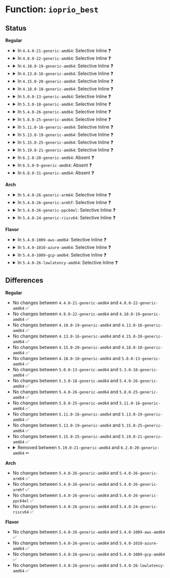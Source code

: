# Function: <code>ioprio_best</code>

## Status
<b>Regular</b>
<ul>
<li>
<details>
<summary>In <code>4.4.0-21-generic-amd64</code>: Selective Inline ❓</summary>

```c
int ioprio_best(short unsigned int aprio, short unsigned int bprio)
```

```json
{
  "name": "ioprio_best",
  "collision_type": "Unique Global",
  "inline_type": "Selective",
  "funcs": [
    {
      "addr": 18446744071582834448,
      "name": "ioprio_best",
      "external": true,
      "loc": "block/ioprio.c:159",
      "file": "block/ioprio.c",
      "inline": "not declared, inlined",
      "caller_inline": [
        "block/ioprio.c:SyS_ioprio_get",
        "block/ioprio.c:SyS_ioprio_get"
      ],
      "caller_func": [
        "block/blk-merge.c:attempt_merge"
      ]
    }
  ],
  "symbols": [
    {
      "addr": 18446744071582834448,
      "name": "ioprio_best",
      "section": ".text",
      "bind": "STB_GLOBAL",
      "size": 95
    }
  ]
}
```
</details>
</li>
<li>
<details>
<summary>In <code>4.8.0-22-generic-amd64</code>: Selective Inline ❓</summary>

```c
int ioprio_best(short unsigned int aprio, short unsigned int bprio)
```

```json
{
  "name": "ioprio_best",
  "collision_type": "Unique Global",
  "inline_type": "Selective",
  "funcs": [
    {
      "addr": 18446744071583114478,
      "name": "ioprio_best",
      "external": true,
      "loc": "block/ioprio.c:161",
      "file": "block/ioprio.c",
      "inline": "not declared, inlined",
      "caller_inline": [
        "block/ioprio.c:SyS_ioprio_get",
        "block/ioprio.c:SyS_ioprio_get"
      ],
      "caller_func": []
    }
  ],
  "symbols": [
    {
      "addr": 18446744071583114096,
      "name": "ioprio_best",
      "section": ".text",
      "bind": "STB_GLOBAL",
      "size": 95
    }
  ]
}
```
</details>
</li>
<li>
<details>
<summary>In <code>4.10.0-19-generic-amd64</code>: Selective Inline ❓</summary>

```c
int ioprio_best(short unsigned int aprio, short unsigned int bprio)
```

```json
{
  "name": "ioprio_best",
  "collision_type": "Unique Global",
  "inline_type": "Selective",
  "funcs": [
    {
      "addr": 18446744071583226190,
      "name": "ioprio_best",
      "external": true,
      "loc": "block/ioprio.c:161",
      "file": "block/ioprio.c",
      "inline": "not declared, inlined",
      "caller_inline": [
        "block/ioprio.c:SyS_ioprio_get",
        "block/ioprio.c:SyS_ioprio_get"
      ],
      "caller_func": []
    }
  ],
  "symbols": [
    {
      "addr": 18446744071583225808,
      "name": "ioprio_best",
      "section": ".text",
      "bind": "STB_GLOBAL",
      "size": 95
    }
  ]
}
```
</details>
</li>
<li>
<details>
<summary>In <code>4.13.0-16-generic-amd64</code>: Selective Inline ❓</summary>

```c
int ioprio_best(short unsigned int aprio, short unsigned int bprio)
```

```json
{
  "name": "ioprio_best",
  "collision_type": "Unique Global",
  "inline_type": "Selective",
  "funcs": [
    {
      "addr": 18446744071583280277,
      "name": "ioprio_best",
      "external": true,
      "loc": "block/ioprio.c:165",
      "file": "block/ioprio.c",
      "inline": "not declared, inlined",
      "caller_inline": [
        "block/ioprio.c:SyS_ioprio_get",
        "block/ioprio.c:SyS_ioprio_get"
      ],
      "caller_func": [
        "block/blk-core.c:bio_attempt_discard_merge",
        "block/blk-merge.c:attempt_merge"
      ]
    }
  ],
  "symbols": [
    {
      "addr": 18446744071583279856,
      "name": "ioprio_best",
      "section": ".text",
      "bind": "STB_GLOBAL",
      "size": 68
    }
  ]
}
```
</details>
</li>
<li>
<details>
<summary>In <code>4.15.0-20-generic-amd64</code>: Selective Inline ❓</summary>

```c
int ioprio_best(short unsigned int aprio, short unsigned int bprio)
```

```json
{
  "name": "ioprio_best",
  "collision_type": "Unique Global",
  "inline_type": "Selective",
  "funcs": [
    {
      "addr": 18446744071583460533,
      "name": "ioprio_best",
      "external": true,
      "loc": "block/ioprio.c:165",
      "file": "block/ioprio.c",
      "inline": "not declared, inlined",
      "caller_inline": [
        "block/ioprio.c:SyS_ioprio_get",
        "block/ioprio.c:SyS_ioprio_get"
      ],
      "caller_func": [
        "block/blk-core.c:bio_attempt_discard_merge",
        "block/blk-merge.c:attempt_merge"
      ]
    }
  ],
  "symbols": [
    {
      "addr": 18446744071583460112,
      "name": "ioprio_best",
      "section": ".text",
      "bind": "STB_GLOBAL",
      "size": 68
    }
  ]
}
```
</details>
</li>
<li>
<details>
<summary>In <code>4.18.0-10-generic-amd64</code>: Selective Inline ❓</summary>

```c
int ioprio_best(short unsigned int aprio, short unsigned int bprio)
```

```json
{
  "name": "ioprio_best",
  "collision_type": "Unique Global",
  "inline_type": "Selective",
  "funcs": [
    {
      "addr": 18446744071583670826,
      "name": "ioprio_best",
      "external": true,
      "loc": "block/ioprio.c:175",
      "file": "block/ioprio.c",
      "inline": "not declared, inlined",
      "caller_inline": [
        "block/ioprio.c:__ia32_sys_ioprio_get",
        "block/ioprio.c:__ia32_sys_ioprio_get",
        "block/ioprio.c:__x64_sys_ioprio_get",
        "block/ioprio.c:__x64_sys_ioprio_get"
      ],
      "caller_func": [
        "block/blk-core.c:bio_attempt_discard_merge"
      ]
    }
  ],
  "symbols": [
    {
      "addr": 18446744071583673600,
      "name": "ioprio_best",
      "section": ".text",
      "bind": "STB_GLOBAL",
      "size": 43
    }
  ]
}
```
</details>
</li>
<li>
<details>
<summary>In <code>5.0.0-13-generic-amd64</code>: Selective Inline ❓</summary>

```c
int ioprio_best(short unsigned int aprio, short unsigned int bprio)
```

```json
{
  "name": "ioprio_best",
  "collision_type": "Unique Global",
  "inline_type": "Selective",
  "funcs": [
    {
      "addr": 18446744071583778106,
      "name": "ioprio_best",
      "external": true,
      "loc": "block/ioprio.c:175",
      "file": "block/ioprio.c",
      "inline": "not declared, inlined",
      "caller_inline": [
        "block/ioprio.c:__ia32_sys_ioprio_get",
        "block/ioprio.c:__ia32_sys_ioprio_get",
        "block/ioprio.c:__x64_sys_ioprio_get",
        "block/ioprio.c:__x64_sys_ioprio_get"
      ],
      "caller_func": []
    }
  ],
  "symbols": [
    {
      "addr": 18446744071583780880,
      "name": "ioprio_best",
      "section": ".text",
      "bind": "STB_GLOBAL",
      "size": 43
    }
  ]
}
```
</details>
</li>
<li>
<details>
<summary>In <code>5.3.0-18-generic-amd64</code>: Selective Inline ❓</summary>

```c
int ioprio_best(short unsigned int aprio, short unsigned int bprio)
```

```json
{
  "name": "ioprio_best",
  "collision_type": "Unique Global",
  "inline_type": "Selective",
  "funcs": [
    {
      "addr": 18446744071583967833,
      "name": "ioprio_best",
      "external": true,
      "loc": "block/ioprio.c:176",
      "file": "block/ioprio.c",
      "inline": "not declared, inlined",
      "caller_inline": [
        "block/ioprio.c:__ia32_sys_ioprio_get",
        "block/ioprio.c:__ia32_sys_ioprio_get",
        "block/ioprio.c:__x64_sys_ioprio_get",
        "block/ioprio.c:__x64_sys_ioprio_get"
      ],
      "caller_func": []
    }
  ],
  "symbols": [
    {
      "addr": 18446744071583970736,
      "name": "ioprio_best",
      "section": ".text",
      "bind": "STB_GLOBAL",
      "size": 43
    }
  ]
}
```
</details>
</li>
<li>
<details>
<summary>In <code>5.4.0-26-generic-amd64</code>: Selective Inline ❓</summary>

```c
int ioprio_best(short unsigned int aprio, short unsigned int bprio)
```

```json
{
  "name": "ioprio_best",
  "collision_type": "Unique Global",
  "inline_type": "Selective",
  "funcs": [
    {
      "addr": 18446744071584071193,
      "name": "ioprio_best",
      "external": true,
      "loc": "block/ioprio.c:176",
      "file": "block/ioprio.c",
      "inline": "not declared, inlined",
      "caller_inline": [
        "block/ioprio.c:__ia32_sys_ioprio_get",
        "block/ioprio.c:__ia32_sys_ioprio_get",
        "block/ioprio.c:__x64_sys_ioprio_get",
        "block/ioprio.c:__x64_sys_ioprio_get"
      ],
      "caller_func": []
    }
  ],
  "symbols": [
    {
      "addr": 18446744071584074096,
      "name": "ioprio_best",
      "section": ".text",
      "bind": "STB_GLOBAL",
      "size": 43
    }
  ]
}
```
</details>
</li>
<li>
<details>
<summary>In <code>5.8.0-25-generic-amd64</code>: Selective Inline ❓</summary>

```c
int ioprio_best(short unsigned int aprio, short unsigned int bprio)
```

```json
{
  "name": "ioprio_best",
  "collision_type": "Unique Global",
  "inline_type": "Selective",
  "funcs": [
    {
      "addr": 18446744071584463522,
      "name": "ioprio_best",
      "external": true,
      "loc": "block/ioprio.c:176",
      "file": "block/ioprio.c",
      "inline": "not declared, inlined",
      "caller_inline": [
        "block/ioprio.c:__do_sys_ioprio_get",
        "block/ioprio.c:__do_sys_ioprio_get"
      ],
      "caller_func": []
    }
  ],
  "symbols": [
    {
      "addr": 18446744071584465104,
      "name": "ioprio_best",
      "section": ".text",
      "bind": "STB_GLOBAL",
      "size": 43
    }
  ]
}
```
</details>
</li>
<li>
<details>
<summary>In <code>5.11.0-16-generic-amd64</code>: Selective Inline ❓</summary>

```c
int ioprio_best(short unsigned int aprio, short unsigned int bprio)
```

```json
{
  "name": "ioprio_best",
  "collision_type": "Unique Global",
  "inline_type": "Selective",
  "funcs": [
    {
      "addr": 18446744071584578570,
      "name": "ioprio_best",
      "external": true,
      "loc": "block/ioprio.c:176",
      "file": "block/ioprio.c",
      "inline": "not declared, inlined",
      "caller_inline": [
        "block/ioprio.c:__do_sys_ioprio_get",
        "block/ioprio.c:__do_sys_ioprio_get"
      ],
      "caller_func": []
    }
  ],
  "symbols": [
    {
      "addr": 18446744071584580144,
      "name": "ioprio_best",
      "section": ".text",
      "bind": "STB_GLOBAL",
      "size": 43
    }
  ]
}
```
</details>
</li>
<li>
<details>
<summary>In <code>5.13.0-19-generic-amd64</code>: Selective Inline ❓</summary>

```c
int ioprio_best(short unsigned int aprio, short unsigned int bprio)
```

```json
{
  "name": "ioprio_best",
  "collision_type": "Unique Global",
  "inline_type": "Selective",
  "funcs": [
    {
      "addr": 18446744071584610634,
      "name": "ioprio_best",
      "external": true,
      "loc": "block/ioprio.c:183",
      "file": "block/ioprio.c",
      "inline": "not declared, inlined",
      "caller_inline": [
        "block/ioprio.c:__do_sys_ioprio_get",
        "block/ioprio.c:__do_sys_ioprio_get"
      ],
      "caller_func": []
    }
  ],
  "symbols": [
    {
      "addr": 18446744071584612272,
      "name": "ioprio_best",
      "section": ".text",
      "bind": "STB_GLOBAL",
      "size": 43
    }
  ]
}
```
</details>
</li>
<li>
<details>
<summary>In <code>5.15.0-25-generic-amd64</code>: Selective Inline ❓</summary>

```c
int ioprio_best(short unsigned int aprio, short unsigned int bprio)
```

```json
{
  "name": "ioprio_best",
  "collision_type": "Unique Global",
  "inline_type": "Selective",
  "funcs": [
    {
      "addr": 18446744071585025021,
      "name": "ioprio_best",
      "external": true,
      "loc": "block/ioprio.c:189",
      "file": "block/ioprio.c",
      "inline": "not declared, inlined",
      "caller_inline": [
        "block/ioprio.c:__do_sys_ioprio_get",
        "block/ioprio.c:__do_sys_ioprio_get"
      ],
      "caller_func": []
    }
  ],
  "symbols": [
    {
      "addr": 18446744071585026704,
      "name": "ioprio_best",
      "section": ".text",
      "bind": "STB_GLOBAL",
      "size": 57
    }
  ]
}
```
</details>
</li>
<li>
<details>
<summary>In <code>5.19.0-21-generic-amd64</code>: Selective Inline ❓</summary>

```c
int ioprio_best(short unsigned int aprio, short unsigned int bprio)
```

```json
{
  "name": "ioprio_best",
  "collision_type": "Unique Global",
  "inline_type": "Selective",
  "funcs": [
    {
      "addr": 18446744071585741846,
      "name": "ioprio_best",
      "external": true,
      "loc": "block/ioprio.c:157",
      "file": "block/ioprio.c",
      "inline": "not declared, inlined",
      "caller_inline": [
        "block/ioprio.c:__do_sys_ioprio_get",
        "block/ioprio.c:__do_sys_ioprio_get"
      ],
      "caller_func": []
    }
  ],
  "symbols": [
    {
      "addr": 18446744071585743632,
      "name": "ioprio_best",
      "section": ".text",
      "bind": "STB_GLOBAL",
      "size": 67
    }
  ]
}
```
</details>
</li>
<li>
<details>
<summary>In <code>6.2.0-20-generic-amd64</code>: Absent ❓</summary>

```json
{
  "name": "ioprio_best",
  "collision_type": "Unique Static",
  "inline_type": "Full",
  "funcs": [
    {
      "addr": 18446744071586524210,
      "name": "ioprio_best",
      "external": false,
      "loc": "block/ioprio.c:204",
      "file": "block/ioprio.c",
      "inline": "not declared, inlined",
      "caller_inline": [
        "block/ioprio.c:__do_sys_ioprio_get",
        "block/ioprio.c:__do_sys_ioprio_get"
      ],
      "caller_func": []
    }
  ],
  "symbols": []
}
```
</details>
</li>
<li>
<details>
<summary>In <code>6.5.0-9-generic-amd64</code>: Absent ❓</summary>

```json
{
  "name": "ioprio_best",
  "collision_type": "Unique Static",
  "inline_type": "Full",
  "funcs": [
    {
      "addr": 18446744071586770827,
      "name": "ioprio_best",
      "external": false,
      "loc": "block/ioprio.c:205",
      "file": "block/ioprio.c",
      "inline": "not declared, inlined",
      "caller_inline": [
        "block/ioprio.c:__do_sys_ioprio_get",
        "block/ioprio.c:__do_sys_ioprio_get"
      ],
      "caller_func": []
    }
  ],
  "symbols": []
}
```
</details>
</li>
<li>
<details>
<summary>In <code>6.8.0-31-generic-amd64</code>: Absent ❓</summary>

```json
{
  "name": "ioprio_best",
  "collision_type": "Unique Static",
  "inline_type": "Full",
  "funcs": [
    {
      "addr": 18446744071587043447,
      "name": "ioprio_best",
      "external": false,
      "loc": "block/ioprio.c:179",
      "file": "block/ioprio.c",
      "inline": "not declared, inlined",
      "caller_inline": [
        "block/ioprio.c:__do_sys_ioprio_get",
        "block/ioprio.c:__do_sys_ioprio_get"
      ],
      "caller_func": []
    }
  ],
  "symbols": []
}
```
</details>
</li>
</ul>
<b>Arch</b>
<ul>
<li>
<details>
<summary>In <code>5.4.0-26-generic-arm64</code>: Selective Inline ❓</summary>

```c
int ioprio_best(short unsigned int aprio, short unsigned int bprio)
```

```json
{
  "name": "ioprio_best",
  "collision_type": "Unique Global",
  "inline_type": "Selective",
  "funcs": [
    {
      "addr": 18446603336495914672,
      "name": "ioprio_best",
      "external": true,
      "loc": "block/ioprio.c:176",
      "file": "block/ioprio.c",
      "inline": "not declared, inlined",
      "caller_inline": [
        "block/ioprio.c:__arm64_sys_ioprio_get",
        "block/ioprio.c:__arm64_sys_ioprio_get"
      ],
      "caller_func": []
    }
  ],
  "symbols": [
    {
      "addr": 18446603336495915928,
      "name": "ioprio_best",
      "section": ".text",
      "bind": "STB_GLOBAL",
      "size": 72
    }
  ]
}
```
</details>
</li>
<li>
<details>
<summary>In <code>5.4.0-26-generic-armhf</code>: Selective Inline ❓</summary>

```c
int ioprio_best(short unsigned int aprio, short unsigned int bprio)
```

```json
{
  "name": "ioprio_best",
  "collision_type": "Unique Global",
  "inline_type": "Selective",
  "funcs": [
    {
      "addr": 3229257872,
      "name": "ioprio_best",
      "external": true,
      "loc": "block/ioprio.c:176",
      "file": "block/ioprio.c",
      "inline": "not declared, inlined",
      "caller_inline": [
        "block/ioprio.c:__se_sys_ioprio_get",
        "block/ioprio.c:__se_sys_ioprio_get"
      ],
      "caller_func": []
    }
  ],
  "symbols": [
    {
      "addr": 3229257640,
      "name": "ioprio_best",
      "section": ".text",
      "bind": "STB_GLOBAL",
      "size": 52
    }
  ]
}
```
</details>
</li>
<li>
<details>
<summary>In <code>5.4.0-26-generic-ppc64el</code>: Selective Inline ❓</summary>

```c
int ioprio_best(short unsigned int aprio, short unsigned int bprio)
```

```json
{
  "name": "ioprio_best",
  "collision_type": "Unique Global",
  "inline_type": "Selective",
  "funcs": [
    {
      "addr": 13835058055290124688,
      "name": "ioprio_best",
      "external": true,
      "loc": "block/ioprio.c:176",
      "file": "block/ioprio.c",
      "inline": "not declared, inlined",
      "caller_inline": [
        "block/ioprio.c:__se_sys_ioprio_get",
        "block/ioprio.c:__se_sys_ioprio_get"
      ],
      "caller_func": []
    }
  ],
  "symbols": [
    {
      "addr": 13835058055290126512,
      "name": "ioprio_best",
      "section": ".text",
      "bind": "STB_GLOBAL",
      "size": 52
    }
  ]
}
```
</details>
</li>
<li>
<details>
<summary>In <code>5.4.0-24-generic-riscv64</code>: Selective Inline ❓</summary>

```c
int ioprio_best(short unsigned int aprio, short unsigned int bprio)
```

```json
{
  "name": "ioprio_best",
  "collision_type": "Unique Global",
  "inline_type": "Selective",
  "funcs": [
    {
      "addr": 18446743936275028664,
      "name": "ioprio_best",
      "external": true,
      "loc": "block/ioprio.c:176",
      "file": "block/ioprio.c",
      "inline": "not declared, inlined",
      "caller_inline": [
        "block/ioprio.c:__se_sys_ioprio_get",
        "block/ioprio.c:__se_sys_ioprio_get"
      ],
      "caller_func": []
    }
  ],
  "symbols": [
    {
      "addr": 18446743936275028470,
      "name": "ioprio_best",
      "section": ".text",
      "bind": "STB_GLOBAL",
      "size": 70
    }
  ]
}
```
</details>
</li>
</ul>
<b>Flavor</b>
<ul>
<li>
<details>
<summary>In <code>5.4.0-1009-aws-amd64</code>: Selective Inline ❓</summary>

```c
int ioprio_best(short unsigned int aprio, short unsigned int bprio)
```

```json
{
  "name": "ioprio_best",
  "collision_type": "Unique Global",
  "inline_type": "Selective",
  "funcs": [
    {
      "addr": 18446744071584039929,
      "name": "ioprio_best",
      "external": true,
      "loc": "block/ioprio.c:176",
      "file": "block/ioprio.c",
      "inline": "not declared, inlined",
      "caller_inline": [
        "block/ioprio.c:__ia32_sys_ioprio_get",
        "block/ioprio.c:__ia32_sys_ioprio_get",
        "block/ioprio.c:__x64_sys_ioprio_get",
        "block/ioprio.c:__x64_sys_ioprio_get"
      ],
      "caller_func": []
    }
  ],
  "symbols": [
    {
      "addr": 18446744071584042832,
      "name": "ioprio_best",
      "section": ".text",
      "bind": "STB_GLOBAL",
      "size": 43
    }
  ]
}
```
</details>
</li>
<li>
<details>
<summary>In <code>5.4.0-1010-azure-amd64</code>: Selective Inline ❓</summary>

```c
int ioprio_best(short unsigned int aprio, short unsigned int bprio)
```

```json
{
  "name": "ioprio_best",
  "collision_type": "Unique Global",
  "inline_type": "Selective",
  "funcs": [
    {
      "addr": 18446744071583975689,
      "name": "ioprio_best",
      "external": true,
      "loc": "block/ioprio.c:176",
      "file": "block/ioprio.c",
      "inline": "not declared, inlined",
      "caller_inline": [
        "block/ioprio.c:__ia32_sys_ioprio_get",
        "block/ioprio.c:__ia32_sys_ioprio_get",
        "block/ioprio.c:__x64_sys_ioprio_get",
        "block/ioprio.c:__x64_sys_ioprio_get"
      ],
      "caller_func": []
    }
  ],
  "symbols": [
    {
      "addr": 18446744071583978592,
      "name": "ioprio_best",
      "section": ".text",
      "bind": "STB_GLOBAL",
      "size": 43
    }
  ]
}
```
</details>
</li>
<li>
<details>
<summary>In <code>5.4.0-1009-gcp-amd64</code>: Selective Inline ❓</summary>

```c
int ioprio_best(short unsigned int aprio, short unsigned int bprio)
```

```json
{
  "name": "ioprio_best",
  "collision_type": "Unique Global",
  "inline_type": "Selective",
  "funcs": [
    {
      "addr": 18446744071584023689,
      "name": "ioprio_best",
      "external": true,
      "loc": "block/ioprio.c:176",
      "file": "block/ioprio.c",
      "inline": "not declared, inlined",
      "caller_inline": [
        "block/ioprio.c:__ia32_sys_ioprio_get",
        "block/ioprio.c:__ia32_sys_ioprio_get",
        "block/ioprio.c:__x64_sys_ioprio_get",
        "block/ioprio.c:__x64_sys_ioprio_get"
      ],
      "caller_func": []
    }
  ],
  "symbols": [
    {
      "addr": 18446744071584026592,
      "name": "ioprio_best",
      "section": ".text",
      "bind": "STB_GLOBAL",
      "size": 43
    }
  ]
}
```
</details>
</li>
<li>
<details>
<summary>In <code>5.4.0-26-lowlatency-amd64</code>: Selective Inline ❓</summary>

```c
int ioprio_best(short unsigned int aprio, short unsigned int bprio)
```

```json
{
  "name": "ioprio_best",
  "collision_type": "Unique Global",
  "inline_type": "Selective",
  "funcs": [
    {
      "addr": 18446744071584126262,
      "name": "ioprio_best",
      "external": true,
      "loc": "block/ioprio.c:176",
      "file": "block/ioprio.c",
      "inline": "not declared, inlined",
      "caller_inline": [
        "block/ioprio.c:__ia32_sys_ioprio_get",
        "block/ioprio.c:__ia32_sys_ioprio_get",
        "block/ioprio.c:__x64_sys_ioprio_get",
        "block/ioprio.c:__x64_sys_ioprio_get"
      ],
      "caller_func": []
    }
  ],
  "symbols": [
    {
      "addr": 18446744071584129088,
      "name": "ioprio_best",
      "section": ".text",
      "bind": "STB_GLOBAL",
      "size": 43
    }
  ]
}
```
</details>
</li>
</ul>

## Differences
<b>Regular</b>
<ul>
<li>
No changes between <code>4.4.0-21-generic-amd64</code> and <code>4.8.0-22-generic-amd64</code> ✅
</li>
<li>
No changes between <code>4.8.0-22-generic-amd64</code> and <code>4.10.0-19-generic-amd64</code> ✅
</li>
<li>
No changes between <code>4.10.0-19-generic-amd64</code> and <code>4.13.0-16-generic-amd64</code> ✅
</li>
<li>
No changes between <code>4.13.0-16-generic-amd64</code> and <code>4.15.0-20-generic-amd64</code> ✅
</li>
<li>
No changes between <code>4.15.0-20-generic-amd64</code> and <code>4.18.0-10-generic-amd64</code> ✅
</li>
<li>
No changes between <code>4.18.0-10-generic-amd64</code> and <code>5.0.0-13-generic-amd64</code> ✅
</li>
<li>
No changes between <code>5.0.0-13-generic-amd64</code> and <code>5.3.0-18-generic-amd64</code> ✅
</li>
<li>
No changes between <code>5.3.0-18-generic-amd64</code> and <code>5.4.0-26-generic-amd64</code> ✅
</li>
<li>
No changes between <code>5.4.0-26-generic-amd64</code> and <code>5.8.0-25-generic-amd64</code> ✅
</li>
<li>
No changes between <code>5.8.0-25-generic-amd64</code> and <code>5.11.0-16-generic-amd64</code> ✅
</li>
<li>
No changes between <code>5.11.0-16-generic-amd64</code> and <code>5.13.0-19-generic-amd64</code> ✅
</li>
<li>
No changes between <code>5.13.0-19-generic-amd64</code> and <code>5.15.0-25-generic-amd64</code> ✅
</li>
<li>
No changes between <code>5.15.0-25-generic-amd64</code> and <code>5.19.0-21-generic-amd64</code> ✅
</li>
<li>
<details>
<summary>Removed between <code>5.19.0-21-generic-amd64</code> and <code>6.2.0-20-generic-amd64</code> ➖</summary>

```c
int ioprio_best(short unsigned int aprio, short unsigned int bprio)
```
</details>
</li>
</ul>
<b>Arch</b>
<ul>
<li>
No changes between <code>5.4.0-26-generic-amd64</code> and <code>5.4.0-26-generic-arm64</code> ✅
</li>
<li>
No changes between <code>5.4.0-26-generic-amd64</code> and <code>5.4.0-26-generic-armhf</code> ✅
</li>
<li>
No changes between <code>5.4.0-26-generic-amd64</code> and <code>5.4.0-26-generic-ppc64el</code> ✅
</li>
<li>
No changes between <code>5.4.0-26-generic-amd64</code> and <code>5.4.0-24-generic-riscv64</code> ✅
</li>
</ul>
<b>Flavor</b>
<ul>
<li>
No changes between <code>5.4.0-26-generic-amd64</code> and <code>5.4.0-1009-aws-amd64</code> ✅
</li>
<li>
No changes between <code>5.4.0-26-generic-amd64</code> and <code>5.4.0-1010-azure-amd64</code> ✅
</li>
<li>
No changes between <code>5.4.0-26-generic-amd64</code> and <code>5.4.0-1009-gcp-amd64</code> ✅
</li>
<li>
No changes between <code>5.4.0-26-generic-amd64</code> and <code>5.4.0-26-lowlatency-amd64</code> ✅
</li>
</ul>
